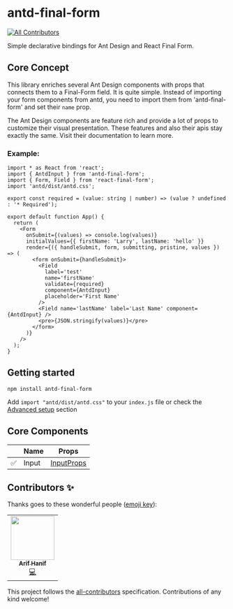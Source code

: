 # antd-final-form

<!-- ALL-CONTRIBUTORS-BADGE:START - Do not remove or modify this section -->

[![All Contributors](https://img.shields.io/badge/all_contributors-1-orange.svg?style=flat-square)](#contributors)

<!-- ALL-CONTRIBUTORS-BADGE:END -->

Simple declarative bindings for Ant Design and React Final Form.

## Core Concept

This library enriches several Ant Design components with props that connects them to a Final-Form field. It is quite simple. Instead of importing your form components from antd, you need to import them from 'antd-final-form' and set their `name` prop.

The Ant Design components are feature rich and provide a lot of props to customize their visual presentation. These features and also their apis stay exactly the same. Visit their documentation to learn more.

### Example:

```tsx
import * as React from 'react';
import { AntdInput } from 'antd-final-form';
import { Form, Field } from 'react-final-form';
import 'antd/dist/antd.css';

export const required = (value: string | number) => (value ? undefined : '* Required');

export default function App() {
  return (
    <Form
      onSubmit={(values) => console.log(values)}
      initialValues={{ firstName: 'Larry', lastName: 'hello' }}
      render={({ handleSubmit, form, submitting, pristine, values }) => (
        <form onSubmit={handleSubmit}>
          <Field
            label='test'
            name='firstName'
            validate={required}
            component={AntdInput}
            placeholder='First Name'
          />
          <Field name='lastName' label='Last Name' component={AntdInput} />
          <pre>{JSON.stringify(values)}</pre>
        </form>
      )}
    />
  );
}
```

## Getting started

```
npm install antd-final-form
```

Add `import "antd/dist/antd.css"` to your `index.js` file or check the [Advanced setup](https://github.com/jannikbuschke/formik-antd#advanced-setup) section

## Core Components

|                    | Name  | Props                                              |
| ------------------ | ----- | -------------------------------------------------- |
| :white_check_mark: | Input | [InputProps](https://ant.design/components/input/) |

## Contributors ✨

Thanks goes to these wonderful people ([emoji key](https://allcontributors.org/docs/en/emoji-key)):

<!-- ALL-CONTRIBUTORS-LIST:START - Do not remove or modify this section -->
<!-- prettier-ignore-start -->
<!-- markdownlint-disable -->
<table>
  <tr>
    <td align="center"><a href="https://github.com/arif-hanif"><img src="https://avatars1.githubusercontent.com/u/8672758?v=4" width="100px;" alt=""/><br /><sub><b>Arif Hanif</b></sub></a><br /><a href="https://github.com/intelsnap/antd-final-form/commits?author=arif-hanif" title="Code">💻</a></td>
  </tr>
</table>

<!-- markdownlint-enable -->
<!-- prettier-ignore-end -->

<!-- ALL-CONTRIBUTORS-LIST:END -->

This project follows the [all-contributors](https://github.com/all-contributors/all-contributors) specification. Contributions of any kind welcome!
